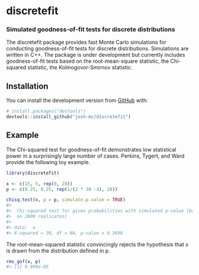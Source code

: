 
<!-- README.md is generated from README.Rmd. Please edit that file -->

# discretefit

### Simulated goodness-of-fit tests for discrete distributions

<!-- badges: start -->
<!-- badges: end -->

The discretefit package provides fast Monte Carlo simulations for
conducting goodness-of-fit tests for discrete distributions. Simulations
are written in C++. The package is under development but currently
includes goodness-of-fit tests based on the root-mean-square statistic,
the Chi-squared statistic, the Kolmogovor-Smirnov statistic.

## Installation

You can install the development version from
[GitHub](https://github.com/) with:

``` r
# install.packages("devtools")
devtools::install_github("josh-mc/discretefit")
```

## Example

The Chi-squared test for goodness-of-fit demonstrates low statistical
power in a surprisingly large number of cases. Perkins, Tygert, and Ward
provide the following toy example.

``` r
library(discretefit)

x <- c(15, 5, rep(0, 28))
p <- c(0.25, 0.25, rep(1/(2 * 30 -4), 28))

chisq.test(x, p = p, simulate.p.value = TRUE)
#> 
#>  Chi-squared test for given probabilities with simulated p-value (based
#>  on 2000 replicates)
#> 
#> data:  x
#> X-squared = 30, df = NA, p-value = 0.3698
```

The root-mean-squared statistic convincingly rejects the hypothesis that
x is drawn from the distribution defined in p.

``` r
rms_gof(x, p)
#> [1] 9.999e-05
```
